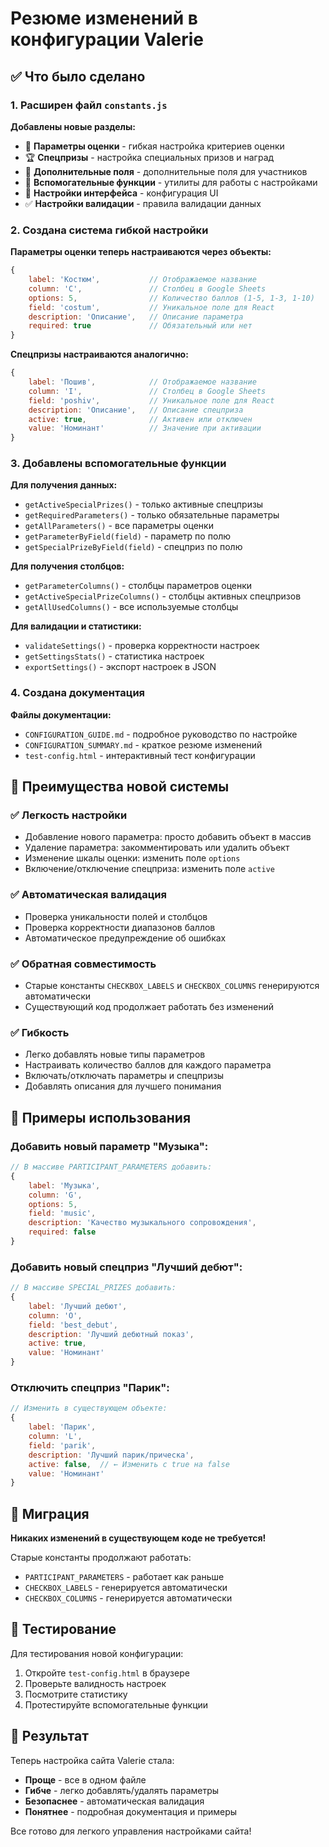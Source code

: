 # Резюме изменений в конфигурации Valerie

## ✅ Что было сделано

### 1. Расширен файл `constants.js`

**Добавлены новые разделы:**
- 🎯 **Параметры оценки** - гибкая настройка критериев оценки
- 🏆 **Спецпризы** - настройка специальных призов и наград
- 📝 **Дополнительные поля** - дополнительные поля для участников
- 🔧 **Вспомогательные функции** - утилиты для работы с настройками
- 🎨 **Настройки интерфейса** - конфигурация UI
- ✅ **Настройки валидации** - правила валидации данных

### 2. Создана система гибкой настройки

**Параметры оценки теперь настраиваются через объекты:**
```javascript
{
    label: 'Костюм',           // Отображаемое название
    column: 'C',               // Столбец в Google Sheets
    options: 5,                // Количество баллов (1-5, 1-3, 1-10)
    field: 'costum',           // Уникальное поле для React
    description: 'Описание',   // Описание параметра
    required: true             // Обязательный или нет
}
```

**Спецпризы настраиваются аналогично:**
```javascript
{
    label: 'Пошив',            // Отображаемое название
    column: 'I',               // Столбец в Google Sheets
    field: 'poshiv',           // Уникальное поле для React
    description: 'Описание',   // Описание спецприза
    active: true,              // Активен или отключен
    value: 'Номинант'          // Значение при активации
}
```

### 3. Добавлены вспомогательные функции

**Для получения данных:**
- `getActiveSpecialPrizes()` - только активные спецпризы
- `getRequiredParameters()` - только обязательные параметры
- `getAllParameters()` - все параметры оценки
- `getParameterByField(field)` - параметр по полю
- `getSpecialPrizeByField(field)` - спецприз по полю

**Для получения столбцов:**
- `getParameterColumns()` - столбцы параметров оценки
- `getActiveSpecialPrizeColumns()` - столбцы активных спецпризов
- `getAllUsedColumns()` - все используемые столбцы

**Для валидации и статистики:**
- `validateSettings()` - проверка корректности настроек
- `getSettingsStats()` - статистика настроек
- `exportSettings()` - экспорт настроек в JSON

### 4. Создана документация

**Файлы документации:**
- `CONFIGURATION_GUIDE.md` - подробное руководство по настройке
- `CONFIGURATION_SUMMARY.md` - краткое резюме изменений
- `test-config.html` - интерактивный тест конфигурации

## 🎯 Преимущества новой системы

### ✅ Легкость настройки
- Добавление нового параметра: просто добавить объект в массив
- Удаление параметра: закомментировать или удалить объект
- Изменение шкалы оценки: изменить поле `options`
- Включение/отключение спецприза: изменить поле `active`

### ✅ Автоматическая валидация
- Проверка уникальности полей и столбцов
- Проверка корректности диапазонов баллов
- Автоматическое предупреждение об ошибках

### ✅ Обратная совместимость
- Старые константы `CHECKBOX_LABELS` и `CHECKBOX_COLUMNS` генерируются автоматически
- Существующий код продолжает работать без изменений

### ✅ Гибкость
- Легко добавлять новые типы параметров
- Настраивать количество баллов для каждого параметра
- Включать/отключать параметры и спецпризы
- Добавлять описания для лучшего понимания

## 📝 Примеры использования

### Добавить новый параметр "Музыка":
```javascript
// В массиве PARTICIPANT_PARAMETERS добавить:
{
    label: 'Музыка',
    column: 'G',
    options: 5,
    field: 'music',
    description: 'Качество музыкального сопровождения',
    required: false
}
```

### Добавить новый спецприз "Лучший дебют":
```javascript
// В массиве SPECIAL_PRIZES добавить:
{
    label: 'Лучший дебют',
    column: 'O',
    field: 'best_debut',
    description: 'Лучший дебютный показ',
    active: true,
    value: 'Номинант'
}
```

### Отключить спецприз "Парик":
```javascript
// Изменить в существующем объекте:
{
    label: 'Парик',
    column: 'L',
    field: 'parik',
    description: 'Лучший парик/прическа',
    active: false,  // ← Изменить с true на false
    value: 'Номинант'
}
```

## 🔄 Миграция

**Никаких изменений в существующем коде не требуется!**

Старые константы продолжают работать:
- `PARTICIPANT_PARAMETERS` - работает как раньше
- `CHECKBOX_LABELS` - генерируется автоматически
- `CHECKBOX_COLUMNS` - генерируется автоматически

## 🧪 Тестирование

Для тестирования новой конфигурации:
1. Откройте `test-config.html` в браузере
2. Проверьте валидность настроек
3. Посмотрите статистику
4. Протестируйте вспомогательные функции

## 🎉 Результат

Теперь настройка сайта Valerie стала:
- **Проще** - все в одном файле
- **Гибче** - легко добавлять/удалять параметры
- **Безопаснее** - автоматическая валидация
- **Понятнее** - подробная документация и примеры

Все готово для легкого управления настройками сайта!
